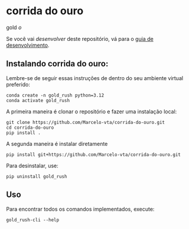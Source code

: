 # corrida do ouro

gold *o*

Se você vai *desenvolver* deste repositório, vá para o [guia de desenvolvimento](README_DEV.md).

## Instalando corrida do ouro:

Lembre-se de seguir essas instruções de dentro do seu ambiente virtual preferido:

    conda create -n gold_rush python=3.12
    conda activate gold_rush

A primeira maneira é clonar o repositório e fazer uma instalação local:

    git clone https://github.com/Marcelo-vta/corrida-do-ouro.git
    cd corrida-do-ouro
    pip install .

A segunda maneira é instalar diretamente

    pip install git+https://github.com/Marcelo-vta/corrida-do-ouro.git

Para desinstalar, use:

    pip uninstall gold_rush

## Uso

Para encontrar todos os comandos implementados, execute:

    gold_rush-cli --help

